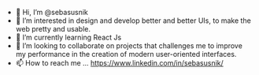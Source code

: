 - 👋 Hi, I’m @sebasusnik
- 👀 I’m interested in design and develop better and better UIs, to make the web pretty and usable.
- 🌱 I’m currently learning React Js
- 💞️ I’m looking to collaborate on projects that challenges me to improve my performance in the creation of modern user-oriented interfaces.
- 📫 How to reach me ... https://www.linkedin.com/in/sebasusnik/

<!---
sebasusnik/sebasusnik is a ✨ special ✨ repository because its `README.md` (this file) appears on your GitHub profile.
You can click the Preview link to take a look at your changes.
--->
